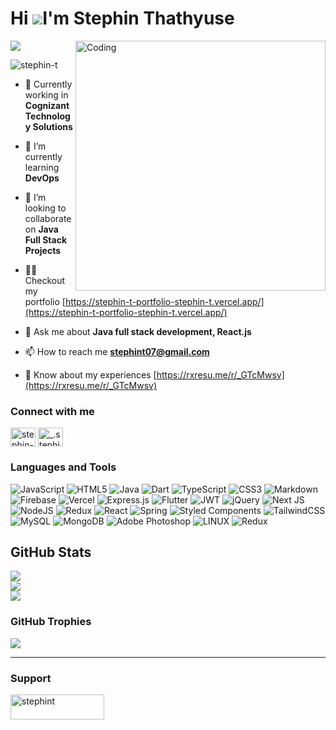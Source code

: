 
Hi ![](https://user-images.githubusercontent.com/18350557/176309783-0785949b-9127-417c-8b55-ab5a4333674e.gif)I'm Stephin Thathyuse
========================================================================================================================================

<img src="https://readme-typing-svg.demolab.com/?lines=A%20passionate%20Full-stack%20developer;Always%20learning%20new%20things%20😊&font=Fira%20Code&center=true&width=440&height=45&color=149414&vCenter=true&pause=1000&size=22" />
<img align="right" alt="Coding" width="400" src="https://media.giphy.com/media/RbDKaczqWovIugyJmW/giphy.gif">


<p align="left"> <img src="https://komarev.com/ghpvc/?username=stephin-t&label=Profile%20views&color=0e75b6&style=flat" alt="stephin-t" /> </p>

- 🔭 Currently working in **Cognizant Technology Solutions**

- 🌱 I’m currently learning **DevOps**

- 👯 I’m looking to collaborate on **Java Full Stack Projects**

- 👨‍💻 Checkout my portfolio [https://stephin-t-portfolio-stephin-t.vercel.app/](https://stephin-t-portfolio-stephin-t.vercel.app/)

- 💬 Ask me about **Java full stack development, React.js**

- 📫 How to reach me **stephint07@gmail.com**

- 📄 Know about my experiences [https://rxresu.me/r/_GTcMwsv](https://rxresu.me/r/_GTcMwsv)

<h3 align="left">Connect with me</h3>
<p align="left">
<a href="https://www.linkedin.com/in/stephin-t-2a05b7185/" target="blank"><img align="center" src="https://raw.githubusercontent.com/rahuldkjain/github-profile-readme-generator/master/src/images/icons/Social/linked-in-alt.svg" alt="stephin-t" height="30" width="40" /></a>
<a href="https://instagram.com/_.stephin._" target="blank"><img align="center" src="https://raw.githubusercontent.com/rahuldkjain/github-profile-readme-generator/master/src/images/icons/Social/instagram.svg" alt="_.stephin._" height="30" width="40" /></a>
</p>

### Languages and Tools
![JavaScript](https://img.shields.io/badge/javascript-%23323330.svg?style=for-the-badge&logo=javascript&logoColor=%23F7DF1E) ![HTML5](https://img.shields.io/badge/html5-%23E34F26.svg?style=for-the-badge&logo=html5&logoColor=white) ![Java](https://img.shields.io/badghttpse/java-%23ED8B00.svg?style=for-the-badge&logo=java&logoColor=white) ![Dart](https://img.shields.io/badge/dart-%230175C2.svg?style=for-the-badge&logo=dart&logoColor=white) ![TypeScript](https://img.shields.io/badge/typescript-%23007ACC.svg?style=for-the-badge&logo=typescript&logoColor=white) ![CSS3](https://img.shields.io/badge/css3-%231572B6.svg?style=for-the-badge&logo=css3&logoColor=white) ![Markdown](https://img.shields.io/badge/markdown-%23000000.svg?style=for-the-badge&logo=markdown&logoColor=white) ![Firebase](https://img.shields.io/badge/firebase-%23039BE5.svg?style=for-the-badge&logo=firebase) ![Vercel](https://img.shields.io/badge/vercel-%23000000.svg?style=for-the-badge&logo=vercel&logoColor=white) ![Express.js](https://img.shields.io/badge/express.js-%23404d59.svg?style=for-the-badge&logo=express&logoColor=%2361DAFB) ![Flutter](https://img.shields.io/badge/Flutter-%2302569B.svg?style=for-the-badge&logo=Flutter&logoColor=white)  ![JWT](https://img.shields.io/badge/JWT-black?style=for-the-badge&logo=JSON%20web%20tokens) ![jQuery](https://img.shields.io/badge/jquery-%230769AD.svg?style=for-the-badge&logo=jquery&logoColor=white) ![Next JS](https://img.shields.io/badge/Next-black?style=for-the-badge&logo=next.js&logoColor=white) ![NodeJS](https://img.shields.io/badge/node.js-6DA55F?style=for-the-badge&logo=node.js&logoColor=white) ![Redux](https://img.shields.io/badge/redux-%23593d88.svg?style=for-the-badge&logo=redux&logoColor=white) ![React](https://img.shields.io/badge/react-%2320232a.svg?style=for-the-badge&logo=react&logoColor=%2361DAFB) ![Spring](https://img.shields.io/badge/spring-%236DB33F.svg?style=for-the-badge&logo=spring&logoColor=white) ![Styled Components](https://img.shields.io/badge/styled--components-DB7093?style=for-the-badge&logo=styled-components&logoColor=white) ![TailwindCSS](https://img.shields.io/badge/tailwindcss-%2338B2AC.svg?style=for-the-badge&logo=tailwind-css&logoColor=white) ![MySQL](https://img.shields.io/badge/mysql-%2300f.svg?style=for-the-badge&logo=mysql&logoColor=white) ![MongoDB](https://img.shields.io/badge/MongoDB-%234ea94b.svg?style=for-the-badge&logo=mongodb&logoColor=white) ![Adobe Photoshop](https://img.shields.io/badge/adobephotoshop-%2331A8FF.svg?style=for-the-badge&logo=adobephotoshop&logoColor=white) ![LINUX](https://img.shields.io/badge/Linux-FCC624?style=for-the-badge&logo=linux&logoColor=black) ![Redux](https://img.shields.io/badge/redux-%23593d88.svg?style=for-the-badge&logo=redux&logoColor=white)




## GitHub Stats
![](https://github-readme-stats.vercel.app/api?username=Stephin-T&theme=blue-green&hide_border=false&include_all_commits=false&count_private=false)<br/>
![](https://github-readme-streak-stats.herokuapp.com/?user=Stephin-T&theme=blue-green&hide_border=false)<br/>
![](https://github-readme-stats.vercel.app/api/top-langs/?username=Stephin-T&theme=blue-green&hide_border=false&include_all_commits=false&count_private=false&layout=compact)

### GitHub Trophies
![](https://github-profile-trophy.vercel.app/?username=Stephin-T&theme=matrix&no-frame=false&no-bg=true&margin-w=4)


---

<h3 align="left">Support</h3>
<p><a href="https://www.buymeacoffee.com/stephint"> <img align="left" src="https://cdn.buymeacoffee.com/buttons/v2/default-yellow.png" height="40" width="150" alt="stephint" /></a></p><br><br>

  
<!-- Proudly created with GPRM ( https://gprm.itsvg.in ) -->
